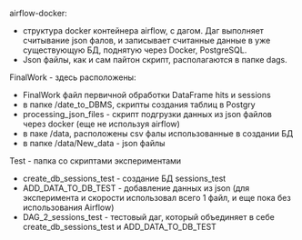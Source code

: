 airflow-docker:
- структура  docker контейнера airflow, с дагом. Даг выполняет считывание json фалов, и записывает считанные данные в уже существующую БД, поднятую через Docker, PostgreSQL.
- Json файлы, как и сам пайтон скрипт, располагаются в папке dags.

FinalWork - здесь расположены:
- FinalWork файл первичной обработки DataFrame hits и sessions
- в папке /date_to_DBMS, скрипты создания таблиц в Postgry
- processing_json_files - скрипт подгрузки данных из json файлов через docker (еще не используя airflow)
- в паке /data, расположены csv фалы использованные в создании БД
- в папке /data/New_data - json файлы

Test - папка со скриптами экспериментами
- create_db_sessions_test - создание БД sessions_test
- ADD_DATA_TO_DB_TEST - добавление данных из json (для эксперимента и скорости использовал всего 1 файл, и еще пока без использования Airflow)
- DAG_2_sessions_test - тестовый даг, который объединяет в себе create_db_sessions_test и ADD_DATA_TO_DB_TEST
